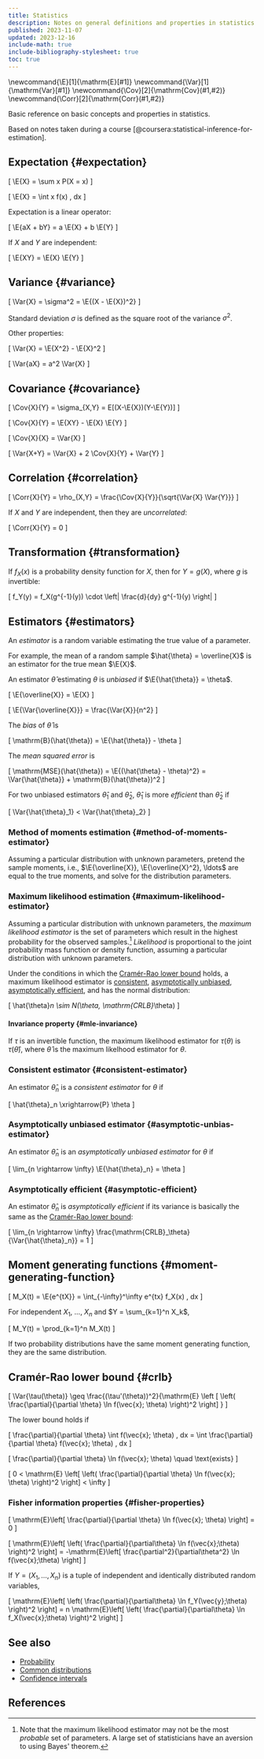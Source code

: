 ```yaml
---
title: Statistics
description: Notes on general definitions and properties in statistics.
published: 2023-11-07
updated: 2023-12-16
include-math: true
include-bibliography-stylesheet: true
toc: true
---
```


\newcommand{\E}[1]{\mathrm{E}[#1]}
\newcommand{\Var}[1]{\mathrm{Var}[#1]}
\newcommand{\Cov}[2]{\mathrm{Cov}(#1,#2)}
\newcommand{\Corr}[2]{\mathrm{Corr}(#1,#2)}

Basic reference on basic concepts and properties in statistics.

Based on notes taken during a course [@coursera:statistical-inference-for-estimation].

## Expectation {#expectation}

\[ \E{X} = \sum x P(X = x) \]

\[ \E{X} = \int x f(x) \, dx \]

Expectation is a linear operator:

\[ \E{aX + bY} = a \E{X} + b \E{Y} \]

If $X$ and $Y$ are independent:

\[ \E{XY} = \E{X} \E{Y} \]

## Variance {#variance}

\[ \Var{X} = \sigma^2 = \E{(X - \E{X})^2} \]

Standard deviation $\sigma$ is defined as the square root of the variance $\sigma^2$.

Other properties:

\[ \Var{X} = \E{X^2} - \E{X}^2 \]

\[ \Var{aX} = a^2 \Var{X} \]

## Covariance {#covariance}

\[ \Cov{X}{Y} = \sigma_{X,Y} = E[(X-\E{X})(Y-\E{Y})] \]

\[ \Cov{X}{Y} = \E{XY} - \E{X} \E{Y} \]

\[ \Cov{X}{X} = \Var{X} \]

\[ \Var{X+Y} = \Var{X} + 2 \Cov{X}{Y} + \Var{Y} \]

## Correlation {#correlation}

\[ \Corr{X}{Y} = \rho_{X,Y} = \frac{\Cov{X}{Y}}{\sqrt{\Var{X} \Var{Y}}} \]

If $X$ and $Y$ are independent, then they are _uncorrelated_:

\[ \Corr{X}{Y} = 0 \]

## Transformation {#transformation}

If $f_X(x)$ is a probability density function for $X$,
then for $Y=g(X)$, where $g$ is invertible:

\[ f_Y(y) = f_X(g^{-1}(y)) \cdot \left| \frac{d}{dy} g^{-1}(y) \right| \]

## Estimators {#estimators}

An _estimator_ is a random variable estimating the true value of a parameter.

For example, the mean of a random sample $\hat{\theta} = \overline{X}$
is an estimator for the true mean $\E{X}$.

An estimator $\hat{\theta}$ estimating $\theta$ is _unbiased_
if $\E{\hat{\theta}} = \theta$.

\[ \E{\overline{X}} = \E{X} \]

\[ \E{\Var{\overline{X}}} = \frac{\Var{X}}{n^2} \]

The _bias_ of $\hat{\theta}$ is

\[ \mathrm{B}(\hat{\theta}) = \E{\hat{\theta}} - \theta \]

The _mean squared error_ is

\[ \mathrm{MSE}(\hat{\theta}) = \E{(\hat{\theta} - \theta)^2} =
   \Var{\hat{\theta}} + \mathrm{B}(\hat{\theta})^2 \]

For two unbiased estimators $\hat{\theta}_1$ and $\hat{\theta}_2$,
$\hat{\theta}_1$ is more _efficient_ than $\hat{\theta}_2$ if

\[ \Var{\hat{\theta}_1} < \Var{\hat{\theta}_2} \]

### Method of moments estimation {#method-of-moments-estimator}

Assuming a particular distribution with unknown parameters,
pretend the sample moments, i.e., $\E{\overline{X}}, \E{\overline{X}^2}, \ldots$
are equal to the true moments, and solve for the distribution parameters.

### Maximum likelihood estimation {#maximum-likelihood-estimator}

Assuming a particular distribution with unknown parameters,
the _maximum likelihood estimator_ is the set of parameters which result
in the highest probability for the observed samples.[^not-bayesian]
_Likelihood_ is proportional to the joint probability mass function or density function,
assuming a particular distribution with unknown parameters.

[^not-bayesian]: Note that the maximum likelihood estimator may not
  be the most _probable_ set of parameters.  A large set of statisticians
  have an aversion to using Bayes' theorem.

Under the conditions in which the [Cramér-Rao lower bound] holds,
a maximum likelihood estimator is [consistent], [asymptotically unbiased],
[asymptotically efficient], and has the normal distribution:

\[ \hat{\theta}_n \sim N(\theta, \mathrm{CRLB}_\theta) \]

[asymptotically unbiased]: #asymptotic-unbias-estimator
[asymptotically efficient]: #asymptotic-efficient
[consistent]: #consistent-estimator
[Cramér-Rao lower bound]: #crlb

#### Invariance property {#mle-invariance}

If $\tau$ is an invertible function, the maximum likelihood estimator for $\tau(\theta)$
is $\tau(\hat{\theta})$, where $\hat{\theta}$ is the maximum likelhood estimator for $\theta$.

### Consistent estimator {#consistent-estimator}

An estimator $\hat{\theta}_n$ is a _consistent estimator_ for $\theta$ if

\[ \hat{\theta}_n \xrightarrow{P} \theta \]

### Asymptotically unbiased estimator {#asymptotic-unbias-estimator}

An estimator $\hat{\theta}_n$ is an _asymptotically unbiased estimator_ for $\theta$ if

\[ \lim_{n \rightarrow \infty} \E{\hat{\theta}_n} = \theta \]

### Asymptotically efficient {#asymptotic-efficient}

An estimator $\hat{\theta}_n$ is _asymptotically efficient_ if its variance
is basically the same as the [Cramér-Rao lower bound](#crlb):

\[ \lim_{n \rightarrow \infty} \frac{\mathrm{CRLB}_\theta}{\Var{\hat{\theta}_n}} = 1 \]

## Moment generating functions {#moment-generating-function}

\[ M_X(t) = \E{e^{tX}} = \int_{-\infty}^\infty e^{tx} f_X(x) \, dx \]

For independent $X_1$, ..., $X_n$ and $Y = \sum_{k=1}^n X_k$,

\[ M_Y(t) = \prod_{k=1}^n M_X(t) \]

If two probability distributions have the same moment generating function,
they are the same distribution.

## Cramér-Rao lower bound {#crlb}

\[ \Var{\tau(\theta)} \geq
   \frac{(\tau'(\theta))^2}{\mathrm{E} \left [
     \left( \frac{\partial}{\partial \theta} \ln f(\vec{x}; \theta) \right)^2
   \right] }
\]

The lower bound holds if

\[ \frac{\partial}{\partial \theta} \int f(\vec{x}; \theta) \, dx =
   \int \frac{\partial}{\partial \theta} f(\vec{x}; \theta) \, dx \]

\[ \frac{\partial}{\partial \theta} \ln f(\vec{x}; \theta) \quad \text{exists} \]

\[ 0 < \mathrm{E} \left[ \left( \frac{\partial}{\partial \theta} \ln f(\vec{x}; \theta) \right)^2 \right] < \infty \]

### Fisher information properties {#fisher-properties}

\[ \mathrm{E}\left[ \frac{\partial}{\partial \theta} \ln f(\vec{x}; \theta) \right] = 0 \]

\[ \mathrm{E}\left[ \left( \frac{\partial}{\partial\theta} \ln f(\vec{x};\theta) \right)^2 \right]
 = -\mathrm{E}\left[ \frac{\partial^2}{\partial\theta^2} \ln f(\vec{x};\theta) \right]
\]

If $Y=(X_1, \ldots, X_n)$ is a tuple of independent and identically distributed random variables,

\[ \mathrm{E}\left[ \left( \frac{\partial}{\partial\theta} \ln f_Y(\vec{y};\theta) \right)^2 \right]
 = n \mathrm{E}\left[ \left( \frac{\partial}{\partial\theta} \ln f_X(\vec{x};\theta) \right)^2 \right]
\]

## See also

*   [Probability](../probability)
*   [Common distributions](distributions)
*   [Confidence intervals](confidence-intervals/)

## References
